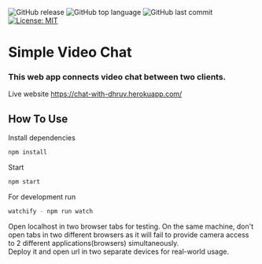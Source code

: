 ![GitHub release](https://img.shields.io/github/release/DhruvDoshi/Video-Chat.svg?style=popout-square)
![GitHub top language](https://img.shields.io/github/languages/top/DhruvDoshi/Video-Chat.svg?style=popout-square) 
![GitHub last commit](https://img.shields.io/github/last-commit/DhruvDoshi/Video-Chat.svg?style=popout-square) 
[![License: MIT](https://img.shields.io/badge/License-MIT-yellow.svg?style=popout-square)](https://opensource.org/licenses/MIT)


# Simple Video Chat 
### This web app connects video chat between two clients.
Live website https://chat-with-dhruv.herokuapp.com/


## How To Use
Install dependencies
```sh
npm install  
```

Start
```sh
npm start  
```
For development run 
```sh
watchify - npm run watch  
```

Open localhost in two browser tabs for testing. On the same machine, don't open tabs in two different browsers as it will fail to provide camera access to 2 different applications(browsers) simultaneously.   
Deploy it and open url in two separate devices for real-world usage.
